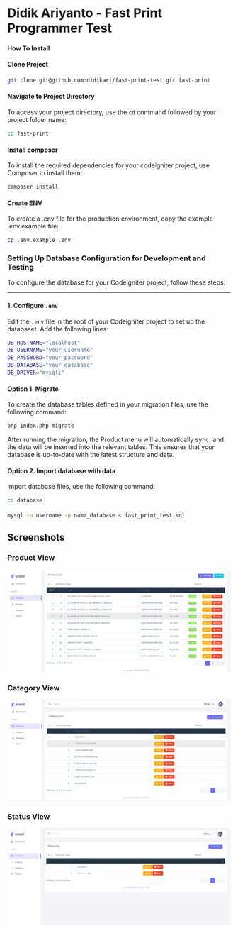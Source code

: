 # Didik Ariyanto - Fast Print Programmer Test

#### How To Install

<p></p>

#### Clone Project

```bash
git clone git@github.com:didikari/fast-print-test.git fast-print
```

#### Navigate to Project Directory

To access your project directory, use the `cd` command followed by your project folder name:

```bash
cd fast-print
```

#### Install composer

To install the required dependencies for your codeigniter project, use Composer to install them:

```bash
composer install
```

#### Create ENV

To create a .env file for the production environment, copy the example .env.example file:

```bash
cp .env.example .env
```
### Setting Up Database Configuration for Development and Testing

To configure the database for your Codeigniter project, follow these steps:

---

#### 1. Configure `.env`

Edit the `.env` file in the root of your Codeigniter project to set up the databaset. Add the following lines:

```bash
DB_HOSTNAME="localhost"
DB_USERNAME="your_username"
DB_PASSWORD="your_password"
DB_DATABASE="your_database"
DB_DRIVER="mysqli"
```
#### Option 1. Migrate

To create the database tables defined in your migration files, use the following command:

```bash
php index.php migrate
```
After running the migration, the Product menu will automatically sync, and the data will be inserted into the relevant tables. This ensures that your database is up-to-date with the latest structure and data.

#### Option 2. Import database with data

import database files, use the following command:

```bash
cd database

mysql -u username -p nama_database < fast_print_test.sql
```


## Screenshots

### Product View
![Product View](screenshoots/product-index.png)

### Category View
![Product View](screenshoots/category-index.png)

### Status View
![Status View](screenshoots/status-index.png)
